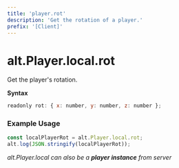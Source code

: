 ```yaml
---
title: 'player.rot'
description: 'Get the rotation of a player.'
prefix: '[Client]'
---
```


# alt.Player.local.rot

Get the player's rotation.

**Syntax**

```js
readonly rot: { x: number, y: number, z: number };
```

### Example Usage

```js
const localPlayerRot = alt.Player.local.rot;
alt.log(JSON.stringify(localPlayerRot));
```

_alt.Player.local can also be a **player instance** from server_

